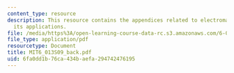 ```yaml
---
content_type: resource
description: This resource contains the appendices related to electromagnetics and
  its applications.
file: /media/https%3A/open-learning-course-data-rc.s3.amazonaws.com/6-013-electromagnetics-and-applications-spring-2009/6fa0dd1b76ca434baefa294742476195_MIT6_013S09_back.pdf
file_type: application/pdf
resourcetype: Document
title: MIT6_013S09_back.pdf
uid: 6fa0dd1b-76ca-434b-aefa-294742476195
---
```

